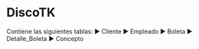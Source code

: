 # DiscoTK
Contiene las siguientes tablas:
  ► Cliente
  ► Empleado
  ► Boleta
  ► Detalle_Boleta
  ► Concepto
